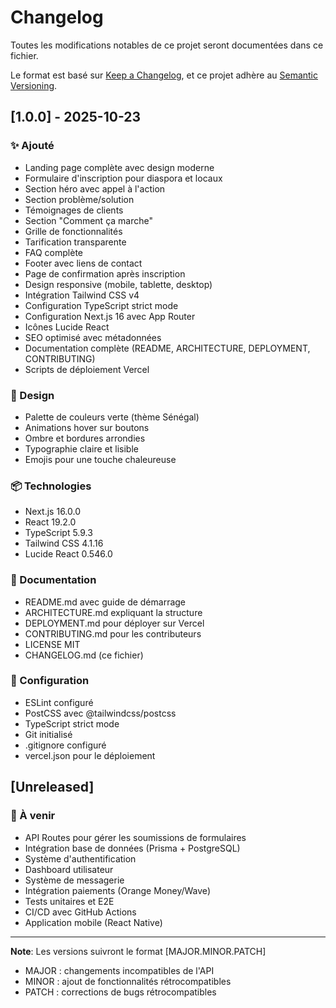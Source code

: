 # Changelog

Toutes les modifications notables de ce projet seront documentées dans ce fichier.

Le format est basé sur [Keep a Changelog](https://keepachangelog.com/fr/1.0.0/),
et ce projet adhère au [Semantic Versioning](https://semver.org/lang/fr/).

## [1.0.0] - 2025-10-23

### ✨ Ajouté
- Landing page complète avec design moderne
- Formulaire d'inscription pour diaspora et locaux
- Section héro avec appel à l'action
- Section problème/solution
- Témoignages de clients
- Section "Comment ça marche"
- Grille de fonctionnalités
- Tarification transparente
- FAQ complète
- Footer avec liens de contact
- Page de confirmation après inscription
- Design responsive (mobile, tablette, desktop)
- Intégration Tailwind CSS v4
- Configuration TypeScript strict mode
- Configuration Next.js 16 avec App Router
- Icônes Lucide React
- SEO optimisé avec métadonnées
- Documentation complète (README, ARCHITECTURE, DEPLOYMENT, CONTRIBUTING)
- Scripts de déploiement Vercel

### 🎨 Design
- Palette de couleurs verte (thème Sénégal)
- Animations hover sur boutons
- Ombre et bordures arrondies
- Typographie claire et lisible
- Emojis pour une touche chaleureuse

### 📦 Technologies
- Next.js 16.0.0
- React 19.2.0
- TypeScript 5.9.3
- Tailwind CSS 4.1.16
- Lucide React 0.546.0

### 📝 Documentation
- README.md avec guide de démarrage
- ARCHITECTURE.md expliquant la structure
- DEPLOYMENT.md pour déployer sur Vercel
- CONTRIBUTING.md pour les contributeurs
- LICENSE MIT
- CHANGELOG.md (ce fichier)

### 🔧 Configuration
- ESLint configuré
- PostCSS avec @tailwindcss/postcss
- TypeScript strict mode
- Git initialisé
- .gitignore configuré
- vercel.json pour le déploiement

## [Unreleased]

### 🚀 À venir
- API Routes pour gérer les soumissions de formulaires
- Intégration base de données (Prisma + PostgreSQL)
- Système d'authentification
- Dashboard utilisateur
- Système de messagerie
- Intégration paiements (Orange Money/Wave)
- Tests unitaires et E2E
- CI/CD avec GitHub Actions
- Application mobile (React Native)

---

**Note**: Les versions suivront le format [MAJOR.MINOR.PATCH]
- MAJOR : changements incompatibles de l'API
- MINOR : ajout de fonctionnalités rétrocompatibles
- PATCH : corrections de bugs rétrocompatibles

